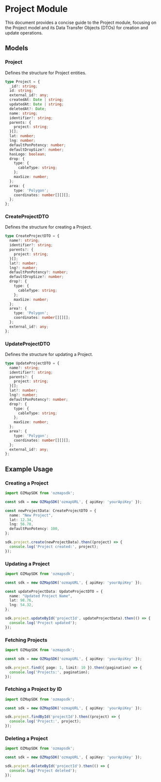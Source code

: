 # Project Module

This document provides a concise guide to the Project module, focusing on the Project model and its Data Transfer Objects (DTOs) for creation and update operations.

## Models

### Project

Defines the structure for Project entities.

```typescript
type Project = {
  _id?: string;
  id: string;
  external_id?: any;
  createdAt: Date | string;
  updatedAt: Date | string;
  deletedAt?: Date;
  name: string;
  identifier?: string;
  parents: {
    project: string;
  }[];
  lat: number;
  lng: number;
  defaultPonPotency: number;
  defaultDropSize?: number;
  hasLogo: boolean;
  drop: {
    type: {
      cableType: string;
    };
    maxSize: number;
  };
  area: {
    type: 'Polygon';
    coordinates: number[][][];
  };
};
```

### CreateProjectDTO

Defines the structure for creating a Project.

```typescript
type CreateProjectDTO = {
  name?: string;
  identifier?: string;
  parents?: {
    project: string;
  }[];
  lat?: number;
  lng?: number;
  defaultPonPotency?: number;
  defaultDropSize?: number;
  drop?: {
    type: {
      cableType: string;
    };
    maxSize: number;
  };
  area?: {
    type: 'Polygon';
    coordinates: number[][][];
  };
  external_id?: any;
};
```

### UpdateProjectDTO

Defines the structure for updating a Project.

```typescript
type UpdateProjectDTO = {
  name?: string;
  identifier?: string;
  parents?: {
    project: string;
  }[];
  lat?: number;
  lng?: number;
  defaultPonPotency?: number;
  drop?: {
    type: {
      cableType: string;
    };
    maxSize: number;
  };
  area?: {
    type: 'Polygon';
    coordinates: number[][][];
  };
  external_id?: any;
};
```

## Example Usage

### Creating a Project

```typescript
import OZMapSDK from 'ozmapsdk';

const sdk = new OZMapSDK('ozmapURL', { apiKey: 'yourApiKey' });

const newProjectData: CreateProjectDTO = {
  name: "New Project",
  lat: 12.34,
  lng: 56.78,
  defaultPonPotency: 100,
};

sdk.project.create(newProjectData).then((project) => {
  console.log('Project created:', project);
});
```

### Updating a Project

```typescript
import OZMapSDK from 'ozmapsdk';

const sdk = new OZMapSDK('ozmapURL', { apiKey: 'yourApiKey' });

const updateProjectData: UpdateProjectDTO = {
  name: "Updated Project Name",
  lat: 98.76,
  lng: 54.32,
};

sdk.project.updateById('projectId', updateProjectData).then(() => {
  console.log('Project updated');
});
```

### Fetching Projects

```typescript
import OZMapSDK from 'ozmapsdk';

const sdk = new OZMapSDK('ozmapURL', { apiKey: 'yourApiKey' });

sdk.project.find({ page: 1, limit: 10 }).then((pagination) => {
  console.log('Projects:', pagination);
});
```

### Fetching a Project by ID

```typescript
import OZMapSDK from 'ozmapsdk';

const sdk = new OZMapSDK('ozmapURL', { apiKey: 'yourApiKey' });

sdk.project.findById('projectId').then((project) => {
  console.log('Project:', project);
});
```

### Deleting a Project

```typescript
import OZMapSDK from 'ozmapsdk';

const sdk = new OZMapSDK('ozmapURL', { apiKey: 'yourApiKey' });

sdk.project.deleteById('projectId').then(() => {
  console.log('Project deleted');
});
```